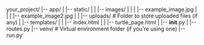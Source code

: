 your_project/
|-- app/
|   |-- static/
|   |   |-- images/
|   |   |   |-- example_image.jpg
|   |   |   |-- example_image2.jpg
|   |   |-- uploads/  # Folder to store uploaded files (if any)
|   |-- templates/
|   |   |-- index.html
|   |   |-- turtle_page.html
|   |-- __init__.py
|   |-- routes.py
|-- venv/  # Virtual environment folder (if you're using one)
|-- run.py
